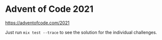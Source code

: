 # Advent of Code 2021

https://adventofcode.com/2021

Just run `mix test --trace` to see the solution for the individual challenges.
